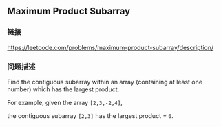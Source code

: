 ## Maximum Product Subarray  
### 链接  
https://leetcode.com/problems/maximum-product-subarray/description/  
### 问题描述

Find the contiguous subarray within an array (containing at least one number) which has the largest product.



For example, given the array `[2,3,-2,4]`,<br />
the contiguous subarray `[2,3]` has the largest product = `6`.

